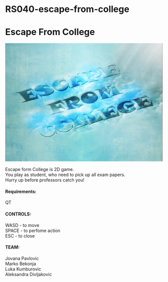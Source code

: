 # RS040-escape-from-college
# Escape From College

<img src="https://github.com/MATF-RS19/RS040-escape-from-college/blob/master/images/menuBackground.jpg">

Escape form College is 2D game.  
You play as student, who need to pick up all exam papers.    
Hurry up before professors catch you!

#### Requirements:   

QT


#### CONTROLS:

WASD - to move        
SPACE - to perfome action      
ESC - to close      


#### TEAM:

Jovana Pavlovic  
Marko Bekonja   
Luka Kumburovic     
Aleksandra Divljakovic
